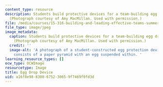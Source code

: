 ```yaml
---
content_type: resource
description: Students build protective devices for a team-building egg drop exercise.
  (Photograph courtesy of Amy MacMillan. Used with permission.)
file: /media/courses/15-316-building-and-leading-effective-teams-summer-2005/a16f8e988308675230659f7469f0fd3d_15-316su05.jpg
file_type: image/jpeg
image_metadata:
  caption: Students build protective devices for a team-building egg drop exercise.
    (Photograph courtesy of Amy MacMillan. Used with permission.)
  credit: ''
  image-alt: 'A photograph of a student-constructed egg protection device.  The device
    consists of a paper pyramid with an egg suspended within. '
learning_resource_types: []
ocw_type: OCWImage
resourcetype: Image
title: Egg Drop Device
uid: a16f8e98-8308-6752-3065-9f7469f0fd3d
---
```

